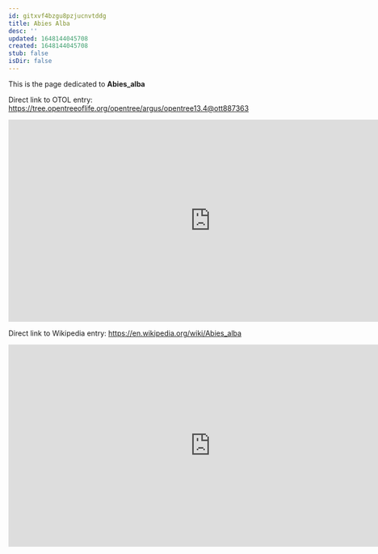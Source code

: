 ```yaml
---
id: gitxvf4bzgu8pzjucnvtddg
title: Abies Alba
desc: ''
updated: 1648144045708
created: 1648144045708
stub: false
isDir: false
---
```

This is the page dedicated to **Abies_alba**


Direct link to OTOL entry: https://tree.opentreeoflife.org/opentree/argus/opentree13.4@ott887363



<html>
    <body>
    <iframe src="https://tree.opentreeoflife.org/opentree/argus/opentree13.4@ott887363"
    width="800" height="400" frameborder="0" allowfullscreen> </iframe>
    </body>
</html>
    


Direct link to Wikipedia entry: https://en.wikipedia.org/wiki/Abies_alba



<html>
    <body>
    <iframe src="https://en.wikipedia.org/wiki/Abies_alba"
    width="800" height="400" frameborder="0" allowfullscreen> </iframe>
    </body>
</html>
    
